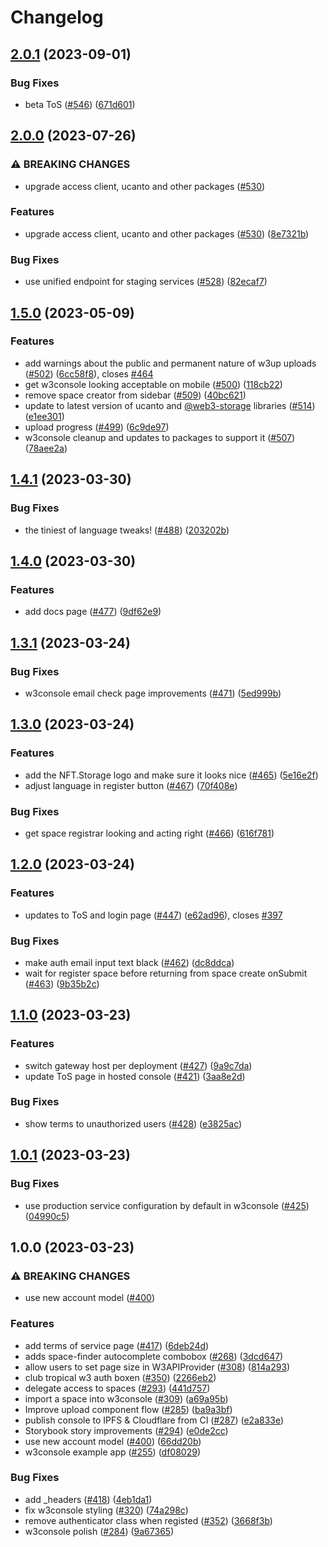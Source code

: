# Changelog

## [2.0.1](https://github.com/web3-storage/w3ui/compare/w3console-v2.0.0...w3console-v2.0.1) (2023-09-01)


### Bug Fixes

* beta ToS ([#546](https://github.com/web3-storage/w3ui/issues/546)) ([671d601](https://github.com/web3-storage/w3ui/commit/671d6016e337db5ce34211903112caa016fc31d9))

## [2.0.0](https://github.com/web3-storage/w3ui/compare/w3console-v1.5.0...w3console-v2.0.0) (2023-07-26)


### ⚠ BREAKING CHANGES

* upgrade access client, ucanto and other packages ([#530](https://github.com/web3-storage/w3ui/issues/530))

### Features

* upgrade access client, ucanto and other packages ([#530](https://github.com/web3-storage/w3ui/issues/530)) ([8e7321b](https://github.com/web3-storage/w3ui/commit/8e7321be61bded29ac8b29c781dabf665865ec97))


### Bug Fixes

* use unified endpoint for staging services ([#528](https://github.com/web3-storage/w3ui/issues/528)) ([82ecaf7](https://github.com/web3-storage/w3ui/commit/82ecaf748ed3da9f560b0967159335fd6196b386))

## [1.5.0](https://github.com/web3-storage/w3ui/compare/w3console-v1.4.1...w3console-v1.5.0) (2023-05-09)


### Features

* add warnings about the public and permanent nature of w3up uploads ([#502](https://github.com/web3-storage/w3ui/issues/502)) ([6cc58f8](https://github.com/web3-storage/w3ui/commit/6cc58f8e1161a23f07e6bab50064182a63998ff4)), closes [#464](https://github.com/web3-storage/w3ui/issues/464)
* get w3console looking acceptable on mobile ([#500](https://github.com/web3-storage/w3ui/issues/500)) ([118cb22](https://github.com/web3-storage/w3ui/commit/118cb229dda289e9c98cff488c388fcc6d26e8cb))
* remove space creator from sidebar ([#509](https://github.com/web3-storage/w3ui/issues/509)) ([40bc621](https://github.com/web3-storage/w3ui/commit/40bc6218d833b01536e23791da0a200e28facfb9))
* update to latest version of ucanto and [@web3-storage](https://github.com/web3-storage) libraries ([#514](https://github.com/web3-storage/w3ui/issues/514)) ([e1ee301](https://github.com/web3-storage/w3ui/commit/e1ee301f8a6571a074c46add79527e2480f82675))
* upload progress ([#499](https://github.com/web3-storage/w3ui/issues/499)) ([6c9de97](https://github.com/web3-storage/w3ui/commit/6c9de9799ff25e16ed5b5ce4f1b66bd9430466f8))
* w3console cleanup and updates to packages to support it ([#507](https://github.com/web3-storage/w3ui/issues/507)) ([78aee2a](https://github.com/web3-storage/w3ui/commit/78aee2a63f3f56dedc493b0fe8e60aa94ad84f07))

## [1.4.1](https://github.com/web3-storage/w3ui/compare/w3console-v1.4.0...w3console-v1.4.1) (2023-03-30)


### Bug Fixes

* the tiniest of language tweaks! ([#488](https://github.com/web3-storage/w3ui/issues/488)) ([203202b](https://github.com/web3-storage/w3ui/commit/203202b77b710f84fce884aa815da165997ceb5d))

## [1.4.0](https://github.com/web3-storage/w3ui/compare/w3console-v1.3.1...w3console-v1.4.0) (2023-03-30)


### Features

* add docs page ([#477](https://github.com/web3-storage/w3ui/issues/477)) ([9df62e9](https://github.com/web3-storage/w3ui/commit/9df62e91e6e1e0295a925ac91ee7ea5715cf05ac))

## [1.3.1](https://github.com/web3-storage/w3ui/compare/w3console-v1.3.0...w3console-v1.3.1) (2023-03-24)


### Bug Fixes

* w3console email check page improvements ([#471](https://github.com/web3-storage/w3ui/issues/471)) ([5ed999b](https://github.com/web3-storage/w3ui/commit/5ed999b10048e0af673fc560df83ecfbf6715b9c))

## [1.3.0](https://github.com/web3-storage/w3ui/compare/w3console-v1.2.0...w3console-v1.3.0) (2023-03-24)


### Features

* add the NFT.Storage logo and make sure it looks nice ([#465](https://github.com/web3-storage/w3ui/issues/465)) ([5e16e2f](https://github.com/web3-storage/w3ui/commit/5e16e2f80ba5376f92a9b2697671516023b94005))
* adjust language in register button ([#467](https://github.com/web3-storage/w3ui/issues/467)) ([70f408e](https://github.com/web3-storage/w3ui/commit/70f408eb8bd5ed0b4cf14583638e15eba5bfc465))


### Bug Fixes

* get space registrar looking and acting right ([#466](https://github.com/web3-storage/w3ui/issues/466)) ([616f781](https://github.com/web3-storage/w3ui/commit/616f781979de6f5e595c86ee6ac3b827b6b16edf))

## [1.2.0](https://github.com/web3-storage/w3ui/compare/w3console-v1.1.0...w3console-v1.2.0) (2023-03-24)


### Features

* updates to ToS and login page ([#447](https://github.com/web3-storage/w3ui/issues/447)) ([e62ad96](https://github.com/web3-storage/w3ui/commit/e62ad969b73d1b694f75c172febf3b5ad5fba6a6)), closes [#397](https://github.com/web3-storage/w3ui/issues/397)


### Bug Fixes

* make auth email input text black ([#462](https://github.com/web3-storage/w3ui/issues/462)) ([dc8ddca](https://github.com/web3-storage/w3ui/commit/dc8ddca49c525f08d0968bfc74f22c5595e68f7d))
* wait for register space before returning from space create onSubmit ([#463](https://github.com/web3-storage/w3ui/issues/463)) ([9b35b2c](https://github.com/web3-storage/w3ui/commit/9b35b2cbdc571126873bb8d2bc58e2d7860b230f))

## [1.1.0](https://github.com/web3-storage/w3ui/compare/w3console-v1.0.1...w3console-v1.1.0) (2023-03-23)


### Features

* switch gateway host per deployment ([#427](https://github.com/web3-storage/w3ui/issues/427)) ([9a9c7da](https://github.com/web3-storage/w3ui/commit/9a9c7da6b5ac84189ee727ce7ee14594ac7d5224))
* update ToS page in hosted console ([#421](https://github.com/web3-storage/w3ui/issues/421)) ([3aa8e2d](https://github.com/web3-storage/w3ui/commit/3aa8e2d17e205c73a80861bd23df9e0a570c5ce7))


### Bug Fixes

* show terms to unauthorized users ([#428](https://github.com/web3-storage/w3ui/issues/428)) ([e3825ac](https://github.com/web3-storage/w3ui/commit/e3825ac63227d57e0ec7ad9419cdb3db1352f7a2))

## [1.0.1](https://github.com/web3-storage/w3ui/compare/w3console-v1.0.0...w3console-v1.0.1) (2023-03-23)


### Bug Fixes

* use production service configuration by default in w3console ([#425](https://github.com/web3-storage/w3ui/issues/425)) ([04990c5](https://github.com/web3-storage/w3ui/commit/04990c57e3575d0c12ff1eb7420d0d64c5415c26))

## 1.0.0 (2023-03-23)


### ⚠ BREAKING CHANGES

* use new account model ([#400](https://github.com/web3-storage/w3ui/issues/400))

### Features

* add terms of service page ([#417](https://github.com/web3-storage/w3ui/issues/417)) ([6deb24d](https://github.com/web3-storage/w3ui/commit/6deb24ddf069e07ef2619f2df31ad08e7b072457))
* adds space-finder autocomplete combobox ([#268](https://github.com/web3-storage/w3ui/issues/268)) ([3dcd647](https://github.com/web3-storage/w3ui/commit/3dcd647d3c05c6b403a439af58688885073631b8))
* allow users to set page size in W3APIProvider ([#308](https://github.com/web3-storage/w3ui/issues/308)) ([814a293](https://github.com/web3-storage/w3ui/commit/814a2936e651c32f8f759bcd04c5d21d3b040de3))
* club tropical w3 auth boxen ([#350](https://github.com/web3-storage/w3ui/issues/350)) ([2266eb2](https://github.com/web3-storage/w3ui/commit/2266eb26d500058fa10cb67084ff4168dd230873))
* delegate access to spaces ([#293](https://github.com/web3-storage/w3ui/issues/293)) ([441d757](https://github.com/web3-storage/w3ui/commit/441d7573f628e358aa76fe8313f01e209c42c68f))
* import a space into w3console ([#309](https://github.com/web3-storage/w3ui/issues/309)) ([a69a95b](https://github.com/web3-storage/w3ui/commit/a69a95bbd83b0caf3babff55fb40891b94122b92))
* Improve upload component flow ([#285](https://github.com/web3-storage/w3ui/issues/285)) ([ba9a3bf](https://github.com/web3-storage/w3ui/commit/ba9a3bfcb8a98cbddb421263b7d8a145964d7b48))
* publish console to IPFS & Cloudflare from CI ([#287](https://github.com/web3-storage/w3ui/issues/287)) ([e2a833e](https://github.com/web3-storage/w3ui/commit/e2a833e16b3f055523eeb4ba4f93c06fb616ef6a))
* Storybook story improvements ([#294](https://github.com/web3-storage/w3ui/issues/294)) ([e0de2cc](https://github.com/web3-storage/w3ui/commit/e0de2cc57525418663be6b6a33c01be9ea3ca7f5))
* use new account model ([#400](https://github.com/web3-storage/w3ui/issues/400)) ([66dd20b](https://github.com/web3-storage/w3ui/commit/66dd20b3a95fc496da1aeb40342c8f691d147c7e))
* w3console example app ([#255](https://github.com/web3-storage/w3ui/issues/255)) ([df08029](https://github.com/web3-storage/w3ui/commit/df0802948f281ddd8dd78d67fd7e7437acb9434c))


### Bug Fixes

* add _headers ([#418](https://github.com/web3-storage/w3ui/issues/418)) ([4eb1da1](https://github.com/web3-storage/w3ui/commit/4eb1da1faf0408f08692153d374faacb287581cb))
* fix w3console styling ([#320](https://github.com/web3-storage/w3ui/issues/320)) ([74a298c](https://github.com/web3-storage/w3ui/commit/74a298cb3c0a09e005ca1394e46604f7ee6ad2fb))
* remove authenticator class when registed ([#352](https://github.com/web3-storage/w3ui/issues/352)) ([3668f3b](https://github.com/web3-storage/w3ui/commit/3668f3b739a0fab88934f28836eb45f549c2b6e5))
* w3console polish ([#284](https://github.com/web3-storage/w3ui/issues/284)) ([9a67365](https://github.com/web3-storage/w3ui/commit/9a67365906b139e21f335c2ad9c77b4551aeff31))
